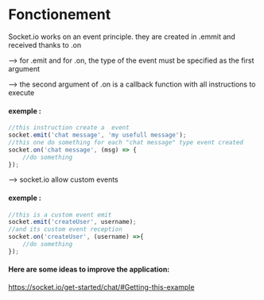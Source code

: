 # Fonctionement 

Socket.io works on an event principle. they are created in .emmit and received thanks to .on

--> for .emit and for .on, the type of the event must be specified as the first argument

--> the second argument of .on is a callback function with all instructions to execute 

#### exemple :

```js
//this instruction create a  event 
socket.emit('chat message', 'my usefull message');
//this one do something for each "chat message" type event created 
socket.on('chat message', (msg) => {
    //do something
});
```

--> socket.io allow custom events 

#### exemple :

```js
//this is a custom event emit
socket.emit('createUser', username);
//and its custom event reception
socket.on('createUser', (username) =>{
    //do something
});
```

#### Here are some ideas to improve the application: 

https://socket.io/get-started/chat/#Getting-this-example